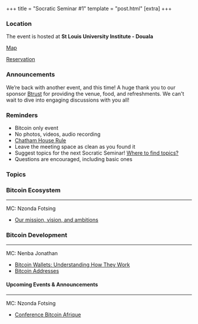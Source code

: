 +++
title = "Socratic Seminar #1"
template = "post.html"
[extra]
+++

### Location

The event is hosted at **St Louis University Institute - Douala**

[Map](https://maps.app.goo.gl/cvSJw6DpbU6m4pfH6?g_st=iwb)  

[Reservation](https://lu.ma/cgsm389f)  

### Announcements

We’re back with another event, and this time! A huge thank you to our sponsor [Btrust](https://www.btrust.tech/) for providing the venue, food, and refreshments. We can't wait to dive into engaging discussions with you all!

### Reminders

   - Bitcoin only event
   - No photos, videos, audio recording
   - [Chatham House Rule](https://www.chathamhouse.org/about-us/chatham-house-rule)
   - Leave the meeting space as clean as you found it
   - Suggest topics for the next Socratic Seminar! [Where to find topics?](/about/find-topics)
   - Questions are encouraged, including basic ones

### Topics

### Bitcoin Ecosystem

---

MC: Nzonda Fotsing

- [Our mission, vision, and ambitions](https://x.com/BitcoinSophist)

### Bitcoin Development

---

MC: Nenba Jonathan

- [Bitcoin Wallets: Understanding How They Work](https://bitcoin.org/en/how-it-works)
- [Bitcoin Addresses](https://bitcoin.design/guide/glossary/address/)

#### Upcoming Events & Announcements

---

MC: Nzonda Fotsing

- [Conference Bitcoin Afrique](https://afriquebitcoin.org/)
